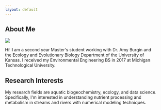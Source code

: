 ```yaml
---
layout: default
---
```


## About Me

<img class="profile-picture" src="https://github.com/michelleckelly.png">

Hi! I am a second year Master's student working with Dr. Amy Burgin and the Ecology and Evolutionary Biology Department of the University of Kansas. I received my Environmental Engineering BS in 2017 at Michigan Technological University. 

## Research Interests

My research fields are aquatic biogeochemistry, ecology, and data science. Specifically, I'm interested in understanding nutrient processing and metabolism in streams and rivers with numerical modeling techniques.
